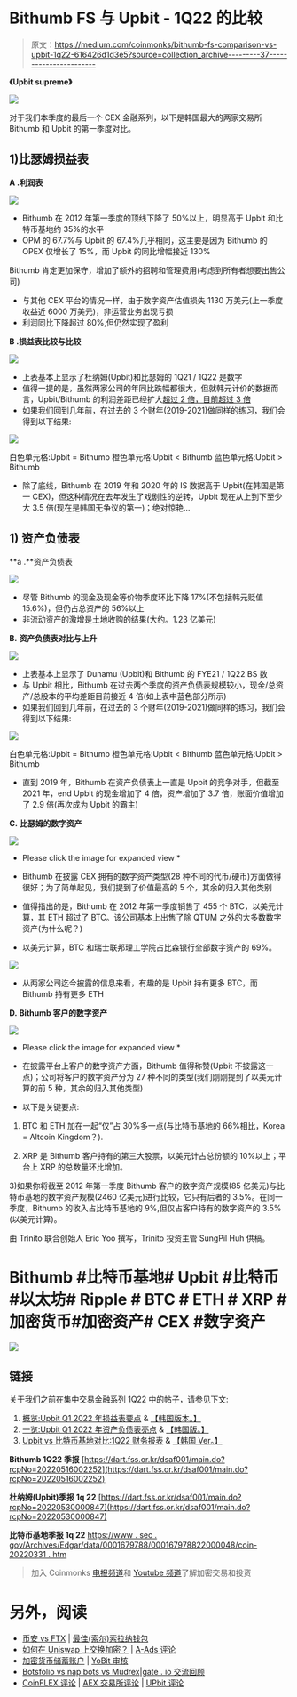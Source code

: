 # Bithumb FS 与 Upbit - 1Q22 的比较

> 原文：<https://medium.com/coinmonks/bithumb-fs-comparison-vs-upbit-1q22-616426d1d3e5?source=collection_archive---------37----------------------->

**《Upbit supreme》**

![](img/da5a89527a6f192e230058e002e94a39.png)

对于我们本季度的最后一个 CEX 金融系列，以下是韩国最大的两家交易所 Bithumb 和 Upbit 的第一季度对比。

## **1)比瑟姆损益表**

**A .利润表**

![](img/2ad2c3743d8389d7728e3d321a844041.png)

*   Bithumb 在 2012 年第一季度的顶线下降了 50%以上，明显高于 Upbit 和比特币基地约 35%的水平
*   OPM 的 67.7%与 Upbit 的 67.4%几乎相同，这主要是因为 Bithumb 的 OPEX 仅增长了 15%，而 Upbit 的同比增幅接近 130%

Bithumb 肯定更加保守，增加了额外的招聘和管理费用(考虑到所有者想要出售公司)

*   与其他 CEX 平台的情况一样，由于数字资产估值损失 1130 万美元(上一季度收益近 6000 万美元)，非运营业务出现亏损
*   利润同比下降超过 80%,但仍然实现了盈利

**B .损益表比较与比较**

![](img/751cf95d46b9689a816f2462d4d385e6.png)

*   上表基本上显示了杜纳姆(Upbit)和比瑟姆的 1Q21 / 1Q22 是数字
*   值得一提的是，虽然两家公司的年同比跌幅都很大，但就韩元计价的数据而言，Upbit/Bithumb 的利润差距已经扩大[超过 2 倍，目前超过 3 倍](如上表中蓝色部分所示)
*   如果我们回到几年前，在过去的 3 个财年(2019-2021)做同样的练习，我们会得到以下结果:

![](img/e9b7a91d3d772deb0cdc256898b7cf97.png)

白色单元格:Upbit = Bithumb
橙色单元格:Upbit < Bithumb
蓝色单元格:Upbit > Bithumb

*   除了底线，Bithumb 在 2019 年和 2020 年的 IS 数据高于 Upbit(在韩国是第一 CEX)，但这种情况在去年发生了戏剧性的逆转，Upbit 现在从上到下至少大 3.5 倍(现在是韩国无争议的第一)；绝对惊艳…

## **1)** **资产负债表**

**a .**资产负债表

![](img/24dc55037820f6b3cac18d1a46fccdde.png)

*   尽管 Bithumb 的现金及现金等价物季度环比下降 17%(不包括韩元贬值 15.6%)，但仍占总资产的 56%以上
*   非流动资产的激增是土地收购的结果(大约。1.23 亿美元)

**B.** **资产负债表对比与上升**

![](img/00bcafd6a427c5d638821fe71ad1a25e.png)

*   上表基本上显示了 Dunamu (Upbit)和 Bithumb 的 FYE21 / 1Q22 BS 数
*   与 Upbit 相比，Bithumb 在过去两个季度的资产负债表规模较小，现金/总资产/总股本的平均差距目前接近 4 倍(如上表中蓝色部分所示)
*   如果我们回到几年前，在过去的 3 个财年(2019-2021)做同样的练习，我们会得到以下结果:

![](img/1288efdc5886048a30b163364f6b4662.png)

白色单元格:Upbit = Bithumb
橙色单元格:Upbit < Bithumb
蓝色单元格:Upbit > Bithumb

*   直到 2019 年，Bithumb 在资产负债表上一直是 Upbit 的竞争对手，但截至 2021 年，end Upbit 的现金增加了 4 倍，资产增加了 3.7 倍，账面价值增加了 2.9 倍(再次成为 Upbit 的霸主)

**C.** **比瑟姆的数字资产**

![](img/4f08d26745fee613a63b6444975161af.png)

* Please click the image for expanded view *

*   Bithumb 在披露 CEX 拥有的数字资产类型(28 种不同的代币/硬币)方面做得很好；为了简单起见，我们提到了价值最高的 5 个，其余的归入其他类别
*   值得指出的是，Bithumb 在 2012 年第一季度销售了 455 个 BTC，以美元计算，其 ETH 超过了 BTC。该公司基本上出售了除 QTUM 之外的大多数数字资产(为什么呢？)
*   以美元计算，BTC 和瑞士联邦理工学院占比森银行全部数字资产的 69%。

![](img/a514161fa73555d00b4371c1ca5062f4.png)

*   从两家公司迄今披露的信息来看，有趣的是 Upbit 持有更多 BTC，而 Bithumb 持有更多 ETH

**D.** **Bithumb 客户的数字资产**

![](img/61ffd97936565442323c8f9c5f7a2479.png)

* Please click the image for expanded view *

*   在披露平台上客户的数字资产方面，Bithumb 值得称赞(Upbit 不披露这一点)；公司将客户的数字资产分为 27 种不同的类型(我们刚刚提到了以美元计算的前 5 种，其余的归入其他类型)
*   以下是关键要点:

1) BTC 和 ETH 加在一起“仅”占 30%多一点(与比特币基地的 66%相比，Korea = Altcoin Kingdom？).

2) XRP 是 Bithumb 客户持有的第三大股票，以美元计占总份额的 10%以上；平台上 XRP 的总数量环比增加。

3)如果你将截至 2012 年第一季度 Bithumb 客户的数字资产规模(85 亿美元)与比特币基地的数字资产规模(2460 亿美元)进行比较，它只有后者的 3.5%。在同一季度，Bithumb 的收入占比特币基地的 9%,但仅占客户持有的数字资产的 3.5%(以美元计算)。

由 Trinito 联合创始人 Eric Yoo 撰写，Trinito 投资主管 SungPil Huh 供稿。

# Bithumb #比特币基地# Upbit #比特币#以太坊# Ripple # BTC # ETH # XRP #加密货币#加密资产# CEX #数字资产

![](img/da5a89527a6f192e230058e002e94a39.png)

## **链接**

关于我们之前在集中交易金融系列 1Q22 中的帖子，请参见下文:
1) [概览:Upbit Q1 2022 年损益表要点](/coinmonks/at-a-glance-upbit-q1-2022-18b1bd8b4717) & [【韩国版本。】](https://trinito.medium.com/%ED%95%9C%EB%88%88%EC%97%90-%EC%82%B4%ED%8E%B4%EB%B3%B4%EA%B8%B0-%EC%97%85%EB%B9%84%ED%8A%B8-1q22-f988b8b48921)
2) [一览:Upbit Q1 2022 年资产负债表亮点](/coinmonks/at-a-glance-upbit-q1-2022-293140213a0f) & [【韩国版。】](https://trinito.medium.com/%ED%95%9C%EB%88%88%EC%97%90-%EC%82%B4%ED%8E%B4%EB%B3%B4%EA%B8%B0-%EC%97%85%EB%B9%84%ED%8A%B8-1q22-588d59e8628c)
3) [Upbit vs 比特币基地对比:1Q22 财务报表](/coinmonks/upbit-vs-coinbase-comparison-1q22-3a4657f01b8e) & [【韩国 Ver。】](https://trinito.medium.com/%EC%97%85%EB%B9%84%ED%8A%B8-vs-%EC%BD%94%EC%9D%B8%EB%B2%A0%EC%9D%B4%EC%8A%A4-%EB%B9%84%EA%B5%90%EB%B6%84%EC%84%9D-1q22-7bdb102c3db0)

**Bithumb 1Q22 季报** [https://dart.fss.or.kr/dsaf001/main.do?rcpNo=20220516002252](https://dart.fss.or.kr/dsaf001/main.do?rcpNo=20220516002252)

**杜纳姆(Upbit)季报 1q 22** [https://dart.fss.or.kr/dsaf001/main.do?rcpNo=20220530000847](https://dart.fss.or.kr/dsaf001/main.do?rcpNo=20220530000847)

**比特币基地季报 1q 22** [https://www . sec . gov/Archives/Edgar/data/0001679788/000167978822000048/coin-20220331 . htm](https://www.sec.gov/Archives/edgar/data/0001679788/000167978822000048/coin-20220331.htm)

> 加入 Coinmonks [电报频道](https://t.me/coincodecap)和 [Youtube 频道](https://www.youtube.com/c/coinmonks/videos)了解加密交易和投资

# 另外，阅读

*   [币安 vs FTX](https://coincodecap.com/binance-vs-ftx) | [最佳(索尔)索拉纳钱包](https://coincodecap.com/solana-wallets)
*   [如何在 Uniswap 上交换加密？](https://coincodecap.com/swap-crypto-on-uniswap) | [A-Ads 评论](https://coincodecap.com/a-ads-review)
*   [加密货币储蓄账户](/coinmonks/cryptocurrency-savings-accounts-be3bc0feffbf) | [YoBit 审核](/coinmonks/yobit-review-175464162c62)
*   [Botsfolio vs nap bots vs Mudrex](/coinmonks/botsfolio-vs-napbots-vs-mudrex-c81344970c02)|[gate . io 交流回顾](/coinmonks/gate-io-exchange-review-61bf87b7078f)
*   [CoinFLEX 评论](https://coincodecap.com/coinflex-review) | [AEX 交易所评论](https://coincodecap.com/aex-exchange-review) | [UPbit 评论](https://coincodecap.com/upbit-review)